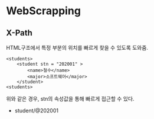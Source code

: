 # WebScrapping

## X-Path
HTML구조에서 특정 부분의 위치를 빠르게 찾을 수 있도록 도와줌.

	<students>
		<student stn = "202001" >
			<name>철수</name>
			<major>소프트웨어</major>
		</student>
	<students>

위와 같은 경우, stn의 속성값을 통해 빠르게 접근할 수 있다.
- student/@202001
